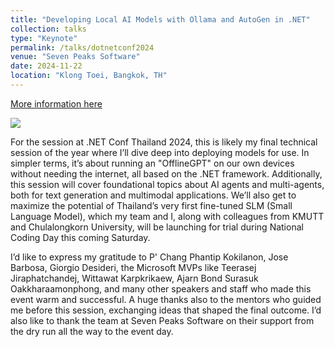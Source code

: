 ```yaml
---
title: "Developing Local AI Models with Ollama and AutoGen in .NET"
collection: talks
type: "Keynote"
permalink: /talks/dotnetconf2024
venue: "Seven Peaks Software"
date: 2024-11-22
location: "Klong Toei, Bangkok, TH"
---
```


[More information here](https://www.linkedin.com/posts/boatchrnthn_smalllanguagemodel-msftstudentambassadors-activity-7267802031879282689-cMK0?utm_source=social_share_sheet&utm_medium=member_desktop_web)

![](https://media.licdn.com/dms/image/v2/D5622AQH1wjXRiJNZTw/feedshare-shrink_2048_1536/feedshare-shrink_2048_1536/0/1732779031106?e=1741219200&v=beta&t=JF-WHjZiHtVgHItAc8gMOxxHT_gg6gJHQq22tPloyVg)

For the session at .NET Conf Thailand 2024, this is likely my final technical session of the year where I’ll dive deep into deploying models for use. In simpler terms, it’s about running an "OfflineGPT" on our own devices without needing the internet, all based on the .NET framework. Additionally, this session will cover foundational topics about AI agents and multi-agents, both for text generation and multimodal applications. We’ll also get to maximize the potential of Thailand’s very first fine-tuned SLM (Small Language Model), which my team and I, along with colleagues from KMUTT and Chulalongkorn University, will be launching for trial during National Coding Day this coming Saturday.

I’d like to express my gratitude to P' Chang Phantip Kokilanon, Jose Barbosa, Giorgio Desideri, the Microsoft MVPs like Teerasej Jiraphatchandej, Wittawat Karpkrikaew, Ajarn Bond Surasuk Oakkharaamonphong, and many other speakers and staff who made this event warm and successful. A huge thanks also to the mentors who guided me before this session, exchanging ideas that shaped the final outcome. I’d also like to thank the team at Seven Peaks Software on their support from the dry run all the way to the event day.